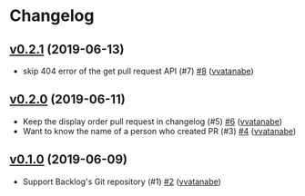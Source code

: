 # Changelog

## [v0.2.1](https://github.com/vvatanabe/gbch/compare/v0.2.0...v0.2.1) (2019-06-13)

* skip 404 error of the get pull request API (#7) [#8](https://github.com/vvatanabe/gbch/pull/8) ([vvatanabe](https://github.com/vvatanabe))

## [v0.2.0](https://github.com/vvatanabe/gbch/compare/v0.1.0...v0.2.0) (2019-06-11)

* Keep the display order pull request in changelog (#5) [#6](https://github.com/vvatanabe/gbch/pull/6) ([vvatanabe](https://github.com/vvatanabe))
* Want to know the name of a person who created PR (#3) [#4](https://github.com/vvatanabe/gbch/pull/4) ([vvatanabe](https://github.com/vvatanabe))

## [v0.1.0](https://github.com/vvatanabe/gbch/compare/v0.0.0...v0.1.0) (2019-06-09)

* Support Backlog's Git repository (#1) [#2](https://github.com/vvatanabe/gbch/pull/2) ([vvatanabe](https://github.com/vvatanabe))
